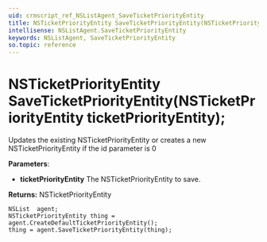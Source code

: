 ```yaml
---
uid: crmscript_ref_NSListAgent_SaveTicketPriorityEntity
title: NSTicketPriorityEntity SaveTicketPriorityEntity(NSTicketPriorityEntity ticketPriorityEntity);
intellisense: NSListAgent.SaveTicketPriorityEntity
keywords: NSListAgent, SaveTicketPriorityEntity
so.topic: reference
---
```


# NSTicketPriorityEntity SaveTicketPriorityEntity(NSTicketPriorityEntity ticketPriorityEntity);
	  
Updates the existing NSTicketPriorityEntity or creates a new NSTicketPriorityEntity if the id parameter is 0
	  
**Parameters**:
 - **ticketPriorityEntity** The NSTicketPriorityEntity to save.

**Returns:** NSTicketPriorityEntity

```crmscript
NSList  agent;
NSTicketPriorityEntity thing = agent.CreateDefaultTicketPriorityEntity();
thing = agent.SaveTicketPriorityEntity(thing);
```

